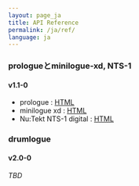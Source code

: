 ```yaml
---
layout: page_ja
title: API Reference
permalink: /ja/ref/
language: ja
---
```


### prologueとminilogue-xd, NTS-1

#### v1.1-0
    
 * prologue : [HTML](/ref/prologue/v1.1-0/html/index.html)
 * minilogue xd : [HTML](/ref/minilogue-xd/v1.1-0/html/index.html)
 * Nu:Tekt NTS-1 digital : [HTML](/ref/nutekt-digital/v1.1-0/html/index.html)
 
### drumlogue

#### v2.0-0

  *TBD*

